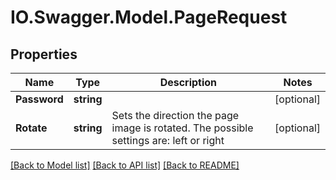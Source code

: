 # IO.Swagger.Model.PageRequest
## Properties

Name | Type | Description | Notes
------------ | ------------- | ------------- | -------------
**Password** | **string** |  | [optional] 
**Rotate** | **string** | Sets the direction the page image is rotated. The possible settings are: left or right | [optional] 

[[Back to Model list]](../README.md#documentation-for-models) [[Back to API list]](../README.md#documentation-for-api-endpoints) [[Back to README]](../README.md)

